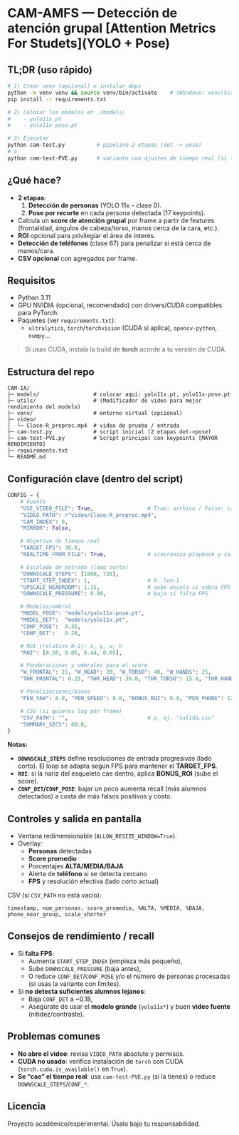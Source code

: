 # CAM-AMFS — Detección de atención grupal [Attention Metrics For Studets](YOLO + Pose)

## TL;DR (uso rápido)
```bash
# 1) Crear venv (opcional) e instalar deps
python -m venv venv && source venv/bin/activate    # (Windows: venv\Scripts\activate)
pip install -r requirements.txt

# 2) Colocar los modelos en ./models/
#    - yolo11x.pt
#    - yolo11x-pose.pt

# 3) Ejecutar
python cam-test.py          # pipeline 2-etapas (det -> pose)
# o
python cam-test-PVE.py      # variante con ajustes de tiempo real (si la estás usando)
```

## ¿Qué hace?
- **2 etapas**:  
  1) **Detección de personas** (YOLO 11x – clase 0).  
  2) **Pose por recorte** en cada persona detectada (17 keypoints).  
- Calcula un **score de atención grupal** por frame a partir de features (frontalidad, ángulos de cabeza/torso, manos cerca de la cara, etc.).  
- **ROI** opcional para privilegiar el área de interés.  
- **Detección de teléfonos** (clase 67) para penalizar si está cerca de manos/cara.  
- **CSV opcional** con agregados por frame.

## Requisitos
- Python 3.11  
- GPU NVIDIA (opcional, recomendado) con drivers/CUDA compatibles para PyTorch.
- Paquetes (ver `requirements.txt`):  
  - `ultralytics`, `torch`/`torchvision` (CUDA si aplica), `opencv-python`, `numpy`…

> Si usas CUDA, instala la build de **torch** acorde a tu versión de CUDA.

## Estructura del repo
```
CAM-IA/
├─ models/                 # colocar aquí: yolo11x.pt, yolo11x-pose.pt
├─ utils/                  # (Modificador de video para mejor rendimiento del modelo)
├─ venv/                   # entorno virtual (opcional)
├─ video/
│  └─ Clase-R_preproc.mp4  # video de prueba / entrada
├─ cam-test.py             # script inicial (2 etapas det->pose)
├─ cam-test-PVE.py         # Script principal con keypoints [MAYOR RENDIMIENTO]
├─ requirements.txt
└─ README.md
```

## Configuración clave (dentro del script)
```python
CONFIG = {
    # Fuente
    "USE_VIDEO_FILE": True,                 # True: archivo / False: cámara
    "VIDEO_PATH": r"video/Clase-R_preproc.mp4",
    "CAM_INDEX": 0,
    "MIRROR": False,

    # Objetivo de tiempo real
    "TARGET_FPS": 30.0,
    "REALTIME_FROM_FILE": True,             # sincroniza playback y salta frames si atrasa

    # Escalado de entrada (lado corto)
    "DOWNSCALE_STEPS": [1080, 720],
    "START_STEP_INDEX": 1,                  # 0..len-1
    "UPSCALE_HEADROOM": 1.15,               # sube escala si sobra FPS
    "DOWNSCALE_PRESSURE": 0.90,             # baja si falta FPS

    # Modelos/umbral
    "MODEL_POSE": "models/yolo11x-pose.pt",
    "MODEL_DET":  "models/yolo11x.pt",
    "CONF_POSE":  0.35,
    "CONF_DET":   0.20,

    # ROI (relativo 0-1): x, y, w, h
    "ROI": [0.28, 0.05, 0.44, 0.65],

    # Ponderaciones y umbrales para el score
    "W_FRONTAL": 15, "W_HEAD": 20, "W_TORSO": 40, "W_HANDS": 25,
    "THR_FRONTAL": 0.25, "THR_HEAD": 30.0, "THR_TORSO": 15.0, "THR_HANDS": 0.50,

    # Penalizaciones/bonos
    "PEN_YAW": 8.0, "PEN_SPEED": 8.0, "BONUS_ROI": 6.0, "PEN_PHONE": 12.0,

    # CSV (si quieres log por frame)
    "CSV_PATH": "",                         # p. ej. "salida.csv"
    "SUMMARY_SECS": 60.0,
}
```

**Notas:**
- **`DOWNSCALE_STEPS`** define resoluciones de entrada progresivas (lado corto). El loop se adapta según FPS para mantener el **TARGET_FPS**.  
- **`ROI`**: si la nariz del esqueleto cae dentro, aplica **BONUS_ROI** (sube el score).  
- **`CONF_DET`/`CONF_POSE`**: bajar un poco aumenta recall (más alumnos detectados) a costa de más falsos positivos y costo.

## Controles y salida en pantalla
- Ventana redimensionable (`ALLOW_RESIZE_WINDOW=True`).  
- Overlay:  
  - **Personas** detectadas  
  - **Score promedio**  
  - Porcentajes **ALTA/MEDIA/BAJA**  
  - Alerta de **teléfono** si se detecta cercano  
  - **FPS** y resolución efectiva (lado corto actual)

CSV (si `CSV_PATH` no está vacío):
```
timestamp, num_personas, score_promedio, %ALTA, %MEDIA, %BAJA, phone_near_group, scale_shorter
```

## Consejos de rendimiento / recall
- Si **falta FPS**:  
  - Aumenta `START_STEP_INDEX` (empieza más pequeño),  
  - Sube `DOWNSCALE_PRESSURE` (baja antes),  
  - O reduce `CONF_DET`/`CONF_POSE` y/o el número de personas procesadas (si usas la variante con límites).
- Si **no detecta suficientes alumnos lejanos**:  
  - Baja `CONF_DET` a ~0.18,  
  - Asegúrate de usar el **modelo grande** (`yolo11x*`) y buen **video fuente** (nitidez/contraste).

## Problemas comunes
- **No abre el video**: revisa `VIDEO_PATH` absoluto y permisos.  
- **CUDA no usado**: verifica instalación de `torch` con CUDA (`torch.cuda.is_available()` en `True`).  
- **Se “cae” el tiempo real**: usa `cam-test-PVE.py` (si la tienes) o reduce `DOWNSCALE_STEPS`/`CONF_*`.

## Licencia
Proyecto académico/experimental. Úsalo bajo tu responsabilidad.
